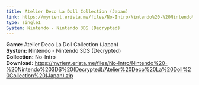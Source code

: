 ```yaml
---
title: Atelier Deco La Doll Collection (Japan)
link: https://myrient.erista.me/files/No-Intro/Nintendo%20-%20Nintendo%203DS%20(Decrypted)/Atelier%20Deco%20La%20Doll%20Collection%20(Japan).zip
type: single1
System: Nintendo - Nintendo 3DS (Decrypted)
---
```

<b>Game:</b> Atelier Deco La Doll Collection (Japan)<br>
<b>System:</b> Nintendo - Nintendo 3DS (Decrypted)<br>
<b>Collection:</b> No-Intro<br>
<b>Download:</b> https://myrient.erista.me/files/No-Intro/Nintendo%20-%20Nintendo%203DS%20(Decrypted)/Atelier%20Deco%20La%20Doll%20Collection%20(Japan).zip